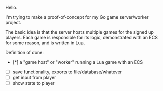 Hello.

I'm trying to make a proof-of-concept for my Go game server/worker project.

The basic idea is that the server hosts multiple games for the signed up
players. Each game is responsible for its logic, demonstrated with an ECS for
some reason, and is written in Lua.

Definition of done:

- [*] a "game host" or "worker" running a Lua game with an ECS
- [ ] save functionality, exports to file/database/whatever
- [ ] get input from player
- [ ] show state to player
